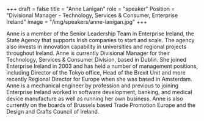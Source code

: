 +++
draft = false
title = "Anne Lanigan"
role = "speaker"
Position = "Divisional Manager - Technology, Services & Consumer, Enterprise Ireland"
image = "/img/speakers/anne-lanigan.jpg"
+++

Anne is a member of the Senior Leadership Team in Enterprise Ireland, the State Agency that supports Irish companies to start and scale. The agency also invests in innovation capability in universities and regional projects throughout Ireland. Anne is currently Divisional Manager for their Technology, Services & Consumer Division, based in Dublin. She joined Enterprise Ireland in 2003 and has held a number of management positions, including Director of the Tokyo office, Head of the Brexit Unit and more recently Regional Director for Europe when she was based in Amsterdam. Anne is a mechanical engineer by profession and previous to joining Enterprise Ireland worked in software development, banking, and medical device manufacture as well as running her own business. Anne is also currently on the boards of Brussels based Trade Promotion Europe and the Design and Crafts Council of Ireland.